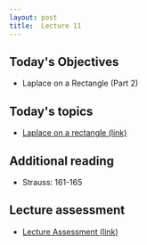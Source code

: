 ```yaml
---
layout: post
title:  Lecture 11
---
```


## Today's Objectives

* Laplace on a Rectangle (Part 2)

## Today's topics
* <a target="_parent" href="https://wcasper.github.io/math406spring2024/topics/014-laplace-on-a-rectangle.html">Laplace on a rectangle (link)</a>

## Additional reading

* Strauss:  161-165

## Lecture assessment
* <a target="_parent" href="https://wcasper.github.io/math406spring2024/quizzes/lecture11">Lecture Assessment (link)</a>


